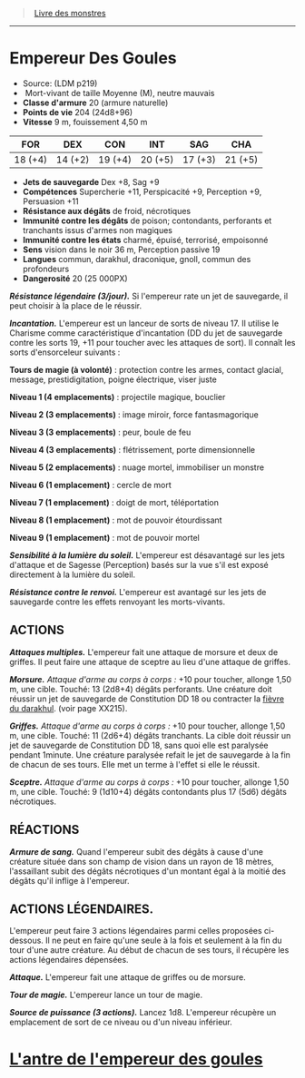 ﻿> [Livre des monstres](tome_of_beasts.md)

---

# Empereur Des Goules

- Source: (LDM p219)
-  Mort-vivant de taille Moyenne (M), neutre mauvais
- **Classe d'armure** 20 (armure naturelle)
- **Points de vie** 204 (24d8+96)
- **Vitesse** 9 m, fouissement 4,50 m

|FOR|DEX|CON|INT|SAG|CHA|
|---|---|---|---|---|---|
|18 (+4)|14 (+2)|19 (+4)|20 (+5)|17 (+3)|21 (+5)|

- **Jets de sauvegarde** Dex +8, Sag +9
- **Compétences** Supercherie +11, Perspicacité +9, Perception +9, Persuasion +11
- **Résistance aux dégâts** de froid, nécrotiques
- **Immunité contre les dégâts** de poison; contondants, perforants et tranchants issus d'armes non magiques
- **Immunité contre les états** charmé, épuisé, terrorisé, empoisonné
- **Sens** vision dans le noir 36 m, Perception passive 19
- **Langues** commun, darakhul, draconique, gnoll, commun des profondeurs
- **Dangerosité** 20 (25 000PX)

**_Résistance légendaire (3/jour)._** Si l'empereur rate un jet de sauvegarde, il peut choisir à la place de le réussir.

**_Incantation._** L'empereur est un lanceur de sorts de niveau 17. Il utilise le Charisme comme caractéristique d'incantation (DD du jet de sauvegarde contre les sorts 19, +11 pour toucher avec les attaques de sort). Il connaît les sorts d'ensorceleur suivants :

**Tours de magie (à volonté)** : protection contre les armes, contact glacial, message, prestidigitation, poigne électrique, viser juste

**Niveau 1 (4 emplacements)** : projectile magique, bouclier

**Niveau 2 (3 emplacements)** : image miroir, force fantasmagorique

**Niveau 3 (3 emplacements)** : peur, boule de feu

**Niveau 4 (3 emplacements)** : flétrissement, porte dimensionnelle

**Niveau 5 (2 emplacements)** : nuage mortel, immobiliser un monstre

**Niveau 6 (1 emplacement)** : cercle de mort

**Niveau 7 (1 emplacement)** : doigt de mort, téléportation

**Niveau 8 (1 emplacement)** : mot de pouvoir étourdissant

**Niveau 9 (1 emplacement)** : mot de pouvoir mortel

**_Sensibilité à la lumière du soleil._** L'empereur est désavantagé sur les jets d'attaque et de Sagesse (Perception) basés sur la vue s'il est exposé directement à la lumière du soleil.

**_Résistance contre le renvoi._** L'empereur est avantagé sur les jets de sauvegarde contre les effets renvoyant les morts-vivants.

## ACTIONS

**_Attaques multiples._** L'empereur fait une attaque de morsure et deux de griffes. Il peut faire une attaque de sceptre au lieu d'une attaque de griffes.

**_Morsure._** _Attaque d'arme au corps à corps :_ +10 pour toucher, allonge 1,50 m, une cible. Touché: 13 (2d8+4) dégâts perforants. Une créature doit réussir un jet de sauvegarde de Constitution DD 18 ou contracter la [fièvre du darakhul](tome_of_beasts_fievre_du_darakhul.md). (voir page XX215).

**_Griffes._** _Attaque d'arme au corps à corps :_ +10 pour toucher, allonge 1,50 m, une cible. Touché: 11 (2d6+4) dégâts tranchants. La cible doit réussir un jet de sauvegarde de Constitution DD 18, sans quoi elle est paralysée pendant 1minute. Une créature paralysée refait le jet de sauvegarde à la fin de chacun de ses tours. Elle met un terme à l'effet si elle le réussit.

**_Sceptre._** _Attaque d'arme au corps à corps :_ +10 pour toucher, allonge 1,50 m, une cible. Touché: 9 (1d10+4) dégâts contondants plus 17 (5d6) dégâts nécrotiques.

## RÉACTIONS

**_Armure de sang._** Quand l'empereur subit des dégâts à cause d'une créature située dans son champ de vision dans un rayon de 18 mètres, l'assaillant subit des dégâts nécrotiques d'un montant égal à la moitié des dégâts qu'il inflige à l'empereur.

## ACTIONS LÉGENDAIRES.

L'empereur peut faire 3 actions légendaires parmi celles proposées ci-dessous. Il ne peut en faire qu'une seule à la fois et seulement à la fin du tour d'une autre créature. Au début de chacun de ses tours, il récupère les actions légendaires dépensées.

**_Attaque._** L'empereur fait une attaque de griffes ou de morsure.

**_Tour de magie._** L'empereur lance un tour de magie.

**_Source de puissance (3 actions)._** Lancez 1d8. L'empereur récupère un emplacement de sort de ce niveau ou d'un niveau inférieur.

# [L'antre de l'empereur des goules](tome_of_beasts_lantre_de_lempereur_des_goules.md)

